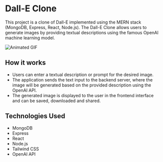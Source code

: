 # Dall-E Clone

This project is a clone of Dall-E implemented using the MERN stack (MongoDB, Express, React, Node.js). The Dall-E Clone allows users to generate images by providing textual descriptions using the famous OpenAI machine learning model.


![Animated GIF](https://media.giphy.com/media/v1.Y2lkPTc5MGI3NjExNmNmODRlZGY5NjY4ZWJhYjYwZDQ1ZmRiMDM2ZDhhZDQxMDE0MTU3NyZlcD12MV9pbnRlcm5hbF9naWZzX2dpZklkJmN0PWc/qLfvAsnEAqYuYjz2Tu/giphy.gif)


## How it works

- Users can enter a textual description or prompt for the desired image.
- The application sends the text input to the backend server, where the image will be generated based on the provided description using the OpenAI API.
- The generated image is displayed to the user in the frontend interface and can be saved, downloaded and shared.

## Technologies Used

- MongoDB
- Express
- React
- Node.js
- Tailwind CSS
- OpenAI API
